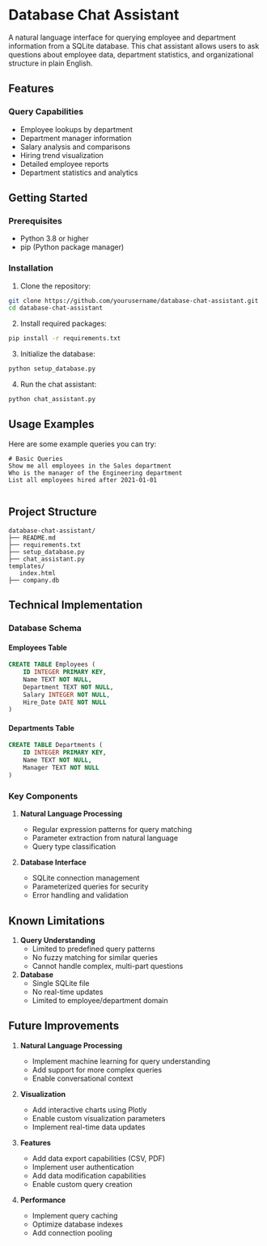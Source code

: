 
# Database Chat Assistant

A natural language interface for querying employee and department information from a SQLite database. This chat assistant allows users to ask questions about employee data, department statistics, and organizational structure in plain English.

## Features

### Query Capabilities
- Employee lookups by department
- Department manager information
- Salary analysis and comparisons
- Hiring trend visualization
- Detailed employee reports
- Department statistics and analytics


## Getting Started

### Prerequisites
- Python 3.8 or higher
- pip (Python package manager)

### Installation

1. Clone the repository:
```bash
git clone https://github.com/yourusername/database-chat-assistant.git
cd database-chat-assistant
```

2. Install required packages:
```bash
pip install -r requirements.txt
```

3. Initialize the database:
```bash
python setup_database.py
```

4. Run the chat assistant:
```bash
python chat_assistant.py
```

## Usage Examples

Here are some example queries you can try:

```
# Basic Queries
Show me all employees in the Sales department
Who is the manager of the Engineering department
List all employees hired after 2021-01-01


```

## Project Structure

```
database-chat-assistant/
├── README.md
├── requirements.txt
├── setup_database.py
├── chat_assistant.py
templates/
   index.html
├── company.db
```

## Technical Implementation

### Database Schema

#### Employees Table
```sql
CREATE TABLE Employees (
    ID INTEGER PRIMARY KEY,
    Name TEXT NOT NULL,
    Department TEXT NOT NULL,
    Salary INTEGER NOT NULL,
    Hire_Date DATE NOT NULL
)
```

#### Departments Table
```sql
CREATE TABLE Departments (
    ID INTEGER PRIMARY KEY,
    Name TEXT NOT NULL,
    Manager TEXT NOT NULL
)
```

### Key Components

1. **Natural Language Processing**
   - Regular expression patterns for query matching
   - Parameter extraction from natural language
   - Query type classification

2. **Database Interface**
   - SQLite connection management
   - Parameterized queries for security
   - Error handling and validation

## Known Limitations

1. **Query Understanding**
   - Limited to predefined query patterns
   - No fuzzy matching for similar queries
   - Cannot handle complex, multi-part questions
3. **Database**
   - Single SQLite file
   - No real-time updates
   - Limited to employee/department domain

## Future Improvements

1. **Natural Language Processing**
   - Implement machine learning for query understanding
   - Add support for more complex queries
   - Enable conversational context

2. **Visualization**
   - Add interactive charts using Plotly
   - Enable custom visualization parameters
   - Implement real-time data updates

3. **Features**
   - Add data export capabilities (CSV, PDF)
   - Implement user authentication
   - Add data modification capabilities
   - Enable custom query creation

4. **Performance**
   - Implement query caching
   - Optimize database indexes
   - Add connection pooling
